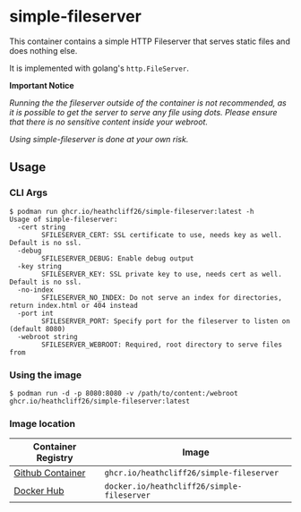 # simple-fileserver

This container contains a simple HTTP Fileserver that serves static files and does nothing else.

It is implemented with golang's `http.FileServer`.

**Important Notice**

*Running the the fileserver outside of the container is not recommended, as it is possible to get the server to serve any file using dots.*
*Please ensure that there is no sensitive content inside your webroot.*

*Using simple-fileserver is done at your own risk.*

## Usage

### CLI Args
```
$ podman run ghcr.io/heathcliff26/simple-fileserver:latest -h
Usage of simple-fileserver:
  -cert string
        SFILESERVER_CERT: SSL certificate to use, needs key as well. Default is no ssl.
  -debug
        SFILESERVER_DEBUG: Enable debug output
  -key string
        SFILESERVER_KEY: SSL private key to use, needs cert as well. Default is no ssl.
  -no-index
        SFILESERVER_NO_INDEX: Do not serve an index for directories, return index.html or 404 instead
  -port int
        SFILESERVER_PORT: Specify port for the fileserver to listen on (default 8080)
  -webroot string
        SFILESERVER_WEBROOT: Required, root directory to serve files from
```

### Using the image
```
$ podman run -d -p 8080:8080 -v /path/to/content:/webroot ghcr.io/heathcliff26/simple-fileserver:latest
```

### Image location

| Container Registry                                                                                      | Image                                       |
| ------------------------------------------------------------------------------------------------------- | ------------------------------------------- |
| [Github Container](https://github.com/users/heathcliff26/packages/container/package/simple-fileserver) | `ghcr.io/heathcliff26/simple-fileserver`   |
| [Docker Hub](https://hub.docker.com/repository/docker/heathcliff26/simple-fileserver)                  | `docker.io/heathcliff26/simple-fileserver` |
